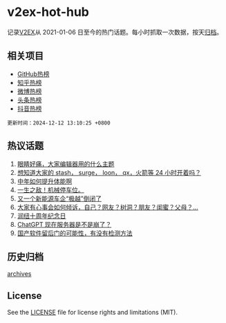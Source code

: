 # v2ex-hot-hub

 记录[V2EX](https://www.v2ex.com/)从 2021-01-06 日至今的热门话题。每小时抓取一次数据，按天[归档](archives)。
 
 ## 相关项目

- [GitHub热榜](https://github.com/lonnyzhang423/github-hot-hub)
- [知乎热榜](https://github.com/lonnyzhang423/zhihu-hot-hub)
- [微博热榜](https://github.com/lonnyzhang423/weibo-hot-hub)
- [头条热榜](https://github.com/lonnyzhang423/toutiao-hot-hub)
- [抖音热榜](https://github.com/lonnyzhang423/douyin-hot-hub)


 `更新时间：2024-12-12 13:10:25 +0800`

## 热议话题

1. [眼睛好痛，大家编辑器用的什么主题](https://www.v2ex.com/t/1096767)
1. [想知道大家的 stash， surge， loon， qx，火箭等 24 小时开着吗？](https://www.v2ex.com/t/1096713)
1. [中年如何提升体能啊](https://www.v2ex.com/t/1096886)
1. [一生之敌！机械停车位。](https://www.v2ex.com/t/1096905)
1. [又一个新能源车企“极越”倒闭了](https://www.v2ex.com/t/1096899)
1. [大家有心事会如何倾诉，自己？网友？树洞？朋友？闺蜜？父母？…](https://www.v2ex.com/t/1096831)
1. [润纽十周年纪念日](https://www.v2ex.com/t/1096872)
1. [ChatGPT 现在服务器是不是崩了？](https://www.v2ex.com/t/1096873)
1. [国产软件留后门的可能性，有没有检测方法](https://www.v2ex.com/t/1096912)

## 历史归档

[archives](archives)

## License

See the [LICENSE](LICENSE) file for license rights and limitations (MIT).
